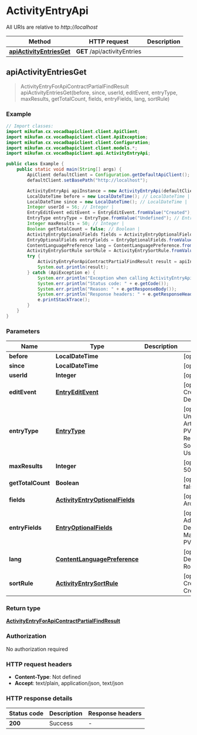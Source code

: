 # ActivityEntryApi

All URIs are relative to *http://localhost*

| Method | HTTP request | Description |
|------------- | ------------- | -------------|
| [**apiActivityEntriesGet**](ActivityEntryApi.md#apiActivityEntriesGet) | **GET** /api/activityEntries |  |



## apiActivityEntriesGet

> ActivityEntryForApiContractPartialFindResult apiActivityEntriesGet(before, since, userId, editEvent, entryType, maxResults, getTotalCount, fields, entryFields, lang, sortRule)



### Example

```java
// Import classes:
import mikufan.cx.vocadbapiclient.client.ApiClient;
import mikufan.cx.vocadbapiclient.client.ApiException;
import mikufan.cx.vocadbapiclient.client.Configuration;
import mikufan.cx.vocadbapiclient.client.models.*;
import mikufan.cx.vocadbapiclient.api.ActivityEntryApi;

public class Example {
    public static void main(String[] args) {
        ApiClient defaultClient = Configuration.getDefaultApiClient();
        defaultClient.setBasePath("http://localhost");

        ActivityEntryApi apiInstance = new ActivityEntryApi(defaultClient);
        LocalDateTime before = new LocalDateTime(); // LocalDateTime | 
        LocalDateTime since = new LocalDateTime(); // LocalDateTime | 
        Integer userId = 56; // Integer | 
        EntryEditEvent editEvent = EntryEditEvent.fromValue("Created"); // EntryEditEvent | 
        EntryType entryType = EntryType.fromValue("Undefined"); // EntryType | 
        Integer maxResults = 50; // Integer | 
        Boolean getTotalCount = false; // Boolean | 
        ActivityEntryOptionalFields fields = ActivityEntryOptionalFields.fromValue("None"); // ActivityEntryOptionalFields | 
        EntryOptionalFields entryFields = EntryOptionalFields.fromValue("None"); // EntryOptionalFields | 
        ContentLanguagePreference lang = ContentLanguagePreference.fromValue("Default"); // ContentLanguagePreference | 
        ActivityEntrySortRule sortRule = ActivityEntrySortRule.fromValue("CreateDateDescending"); // ActivityEntrySortRule | 
        try {
            ActivityEntryForApiContractPartialFindResult result = apiInstance.apiActivityEntriesGet(before, since, userId, editEvent, entryType, maxResults, getTotalCount, fields, entryFields, lang, sortRule);
            System.out.println(result);
        } catch (ApiException e) {
            System.err.println("Exception when calling ActivityEntryApi#apiActivityEntriesGet");
            System.err.println("Status code: " + e.getCode());
            System.err.println("Reason: " + e.getResponseBody());
            System.err.println("Response headers: " + e.getResponseHeaders());
            e.printStackTrace();
        }
    }
}
```

### Parameters


| Name | Type | Description  | Notes |
|------------- | ------------- | ------------- | -------------|
| **before** | **LocalDateTime**|  | [optional] |
| **since** | **LocalDateTime**|  | [optional] |
| **userId** | **Integer**|  | [optional] |
| **editEvent** | [**EntryEditEvent**](.md)|  | [optional] [enum: Created, Updated, Deleted, Restored] |
| **entryType** | [**EntryType**](.md)|  | [optional] [enum: Undefined, Album, Artist, DiscussionTopic, PV, ReleaseEvent, ReleaseEventSeries, Song, SongList, Tag, User, Venue] |
| **maxResults** | **Integer**|  | [optional] [default to 50] |
| **getTotalCount** | **Boolean**|  | [optional] [default to false] |
| **fields** | [**ActivityEntryOptionalFields**](.md)|  | [optional] [enum: None, ArchivedVersion, Entry] |
| **entryFields** | [**EntryOptionalFields**](.md)|  | [optional] [enum: None, AdditionalNames, Description, MainPicture, Names, PVs, Tags, WebLinks] |
| **lang** | [**ContentLanguagePreference**](.md)|  | [optional] [enum: Default, Japanese, Romaji, English] |
| **sortRule** | [**ActivityEntrySortRule**](.md)|  | [optional] [enum: CreateDateDescending, CreateDate] |

### Return type

[**ActivityEntryForApiContractPartialFindResult**](ActivityEntryForApiContractPartialFindResult.md)

### Authorization

No authorization required

### HTTP request headers

- **Content-Type**: Not defined
- **Accept**: text/plain, application/json, text/json


### HTTP response details
| Status code | Description | Response headers |
|-------------|-------------|------------------|
| **200** | Success |  -  |
